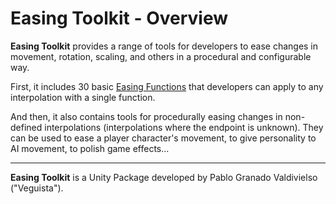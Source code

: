 # Easing Toolkit - Overview

**Easing Toolkit** provides a range of tools for developers to ease changes in movement, rotation, scaling, and others in a procedural and configurable way.

First, it includes 30 basic [Easing Functions](https://easings.net/) that developers can apply to any interpolation with a single function.

And then, it also contains tools for procedurally easing changes in non-defined interpolations (interpolations where the endpoint is unknown).
They can be used to ease a player character's movement, to give personality to AI movement, to polish game effects... 

-------------------------------------

**Easing Toolkit** is a Unity Package developed by Pablo Granado Valdivielso ("Veguista").
